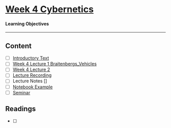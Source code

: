# [Week 4 Cybernetics](https://canvas.sussex.ac.uk/courses/31028/pages/week-4-sensorimotor-behaviour-2?module_item_id=1498247)
#### Learning Objectives


---

## Content
- [ ] [Introductory Text](https://canvas.sussex.ac.uk/courses/31028/pages/week-4-sensorimotor-behaviour-2?module_item_id=1498247)
- [ ] [Week 4 Lecture 1 Braitenbergs_Vehicles](https://canvas.sussex.ac.uk/courses/31028/files/5585187?wrap=1)
- [ ] [Week 4 Lecture 2]()
- [ ] [Lecture Recording](https://sussex.cloud.panopto.eu/Panopto/Pages/Viewer.aspx?id=6494b641-a509-498a-bc88-b28900e9d23b)
- [ ] Lecture Notes []
- [ ] [Notebook Example]()
- [ ] [Seminar]()

## Readings
- [ ] 
